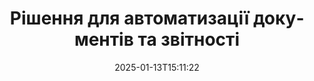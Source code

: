 ---
############################# Static ############################
layout: "family"
date:  2025-01-13T15:11:22
draft: false

product: "Assembly"
product_tag: "assembly"

lang: uk

############################# Head ############################
head_title: "API та онлайн-додатки для складання документів GroupDocs для .NET, Java"
head_description: "Отримайте все-в-одному рішення для автоматизації документів та звітності для додатків .NET та Java. Генеруйте всі поширені документи з настраюваних шаблонів та даних."

############################# Header ############################
title: "Рішення для автоматизації документів та звітності"
description:  |
  Створюйте детальні звіти, використовуючи шаблони та джерела даних за допомогою наших кросплатформних додатків та API.

  Генеруйте звіти в таких форматах, як Word, Excel, презентації та багатьох інших, використовуючи шаблони з гнучким розміткою.

  Заповнюйте діаграми, штрих-коди, таблиці та інші елементи даними з джерел, таких як JSON, XML, CSV тощо.

############################# Supported Platforms ###############################
supported_platforms:
  enable: true
  head_title: "Виберіть свою платформу"
  title: "Платформна незалежність"
  description: "GroupDocs.Assembly сумісний з наступними операційними системами та фреймворками:"
  details_link_title: "Дізнатися більше"

  items:
    # items loop
    - title: ".NET"
      description: GroupDocs.Assembly .NET 
      color: "blue"
      tag: "net"
      link: "/assembly/net/"
      features_link: "https://docs.groupdocs.com/assembly/net/system-requirements/"
      features:
          # features loop
          - rows: "3"
            content: |
                    .NET Framework 2.0 or higher <br> Mono Framework 1.2 or higher
      
          # features loop
          - rows: "4"
            content: |
                    Windows Desktop <br> Windows Server <br> Microsoft Azure <br> Linux
      
          # features loop
          - rows: "3"
            content: |
                    Microsoft Visual Studio <br> Xamarin.Android <br> MonoDevelop
      
          # features loop
          - rows: "1"
            content: |
                    50+ file formats
      

    # items loop
    - title: "Java"
      description: GroupDocs.Assembly Java
      color: "red"
      tag: "java"
      link: "/assembly/java/"
      features_link: "https://docs.groupdocs.com/assembly/java/system-requirements/"
      features:
          # features loop
          - rows: "3"
            content: |
                    Java 7 (1.7) or higher
      
          # features loop
          - rows: "4"
            content: |
                    Windows Desktop <br> Windows Server <br> Linux <br> Mac OS
      
          # features loop
          - rows: "3"
            content: |
                   NetBeans <br> IntelliJ IDEA <br> Eclipse 
      
          # features loop
          - rows: "1"
            content: |
                    50+ file formats

    # items loop
    - title: "Node.js"
      description: GroupDocs.Assembly "Node.js
      color: "green"
      tag: "nodejs-java"
      link: "/assembly/nodejs-java/"
      features_link: "https://docs.groupdocs.com/assembly/nodejs-java/system-requirements/"
      features:
          # features loop
          - rows: "3"
            content: |
                    Node.js 16+ and J2SE 8.0 (1.8)+
      
          # features loop
          - rows: "4"
            content: |
                    Windows <br> Linux <br> Mac OS
      
          # features loop
          - rows: "3"
            content: |
                    Atom <br> Visual Studio Code <br> Будь-який інший текстовий редактор
      
          # features loop
          - rows: "1"
            content: |
                    50+ file formats


############################# Features ###############################
features:
  enable: true
  title: "Ключові особливості GroupDocs.Assembly"
  description: "Це рішення допомагає вам створювати звіти в популярних форматах документів, автоматично заповнених вашими бізнес-даними. Автоматизуйте завдання генерування документів."

  items:
    # items loop
    - icon: "additional"
      title: "Заповнення шаблонів даними"
      content: "Заповнюйте звіти, використовуючи дані з підтримуваних джерел."

    # items loop
    - icon: "manipulate"
      title: "Гнучка розмітка"
      content: "Додавайте дані до документів у настроюваний спосіб."

    # items loop
    - icon: "structure"
      title: "Вбудовані функції документів"
      content: "Відображайте дані, використовуючи таблиці, діаграми та штрих-коди."

    # items loop
    - icon: "merge"
      title: "Всі популярні формати"
      content: "Підтримує всі поширено вживані формати документів."

############################# Code samples ############################
code_samples:
  enable: true
  title: "Генерація добре налаштованих звітів"
  description: "GroupDocs.Assembly приклади коду"
  items:
    # code sample loop
    - title: "Використання згенерованих штрих-кодів"
      content: |
       GroupDocs.Assembly дозволяє вбудовувати розмітку штрих-кодів у шаблонах звітів. Під час створення звіту штрих-код генерується на основі розмітки та наданих даних. Вкажіть шлях до шаблону, що містить текст, об'єкти даних і розмітку. Також вкажіть джерело даних, щоб заповнити штрих-код вмістом.
      samples:
        - language: "C#"
          color: "blue"
          content: |
            ```csharp {style=abap}   
            // Створіть екземпляр класу DocumentAssembler
            DocumentAssembler assembler = new DocumentAssembler();

            //Вкажіть шлях до шаблону
            var tmp_path = "barcode_template.docx";

            //Вкажіть шлях для результату документа
            var res_path = "result.docx";

            //Створіть екземпляр джерела даних
            var data = new DataSourceInfo(DataLayer.GetCustomerData(), "customer");

            //Викличте AssembleDocument, щоб згенерувати звіт
            assembler.AssembleDocument(tmp_path, res_path, data);

            ```
        - language: "Java"
          color: "red"
          content: |
            ```java {style=abap}   
            // Створіть екземпляр класу DocumentAssembler
            DocumentAssembler assembler = new DocumentAssembler();
            
            //Вкажіть шлях до шаблону
            String tmp_path = "barcode_template.docx";

            //Вкажіть шлях для результату документа
            String res_path = "result.docx";

            //Створіть екземпляр джерела даних
            DataSourceInfo data = new DataSourceInfo(new DataStorage(), null);

            // Викличте AssembleDocument, щоб згенерувати звіт
            assembler.assembleDocument(tmp_path, res_path, data);

            ```
        - language: "TypeScript"
          color: "green"
          content: |
            ```javascript {style=abap}   
            const assemblyLib = require('@groupdocs/groupdocs.assembly');

            // Створіть екземпляр класу DocumentAssembler
            const assembler = new assemblyLib.DocumentAssembler();
            
            //Вкажіть шлях до шаблону
            const tmp_path = "barcode_template.docx";

            //Вкажіть шлях для результату документа
            const res_path = "result.docx";

            //Створіть екземпляр джерела даних
            const data = new assemblyLib.DataSourceInfo(new assemblyLib.DataStorage(), null);

            // Викличте AssembleDocument, щоб згенерувати звіт
            assembler.assembleDocument(tmp_path, res_path, data);

            ```


############################# Supported Formats ###############################
formats:
  enable: true
  title: "Підтримує понад 50 форматів файлів"
  description: "GroupDocs.Assembly працює майже з усіма популярними форматами файлів."

############################# Metrics ###############################
metrics:
  enable: true
  title: "Статистика нашого продукту"
  description: "Досліджуйте показники продукту, щоб отримати уявлення про наш прогрес, вплив і зростання."

  items:
    # items loop
    - number: "50+"
      title: "Підтримувані формати"
      content: "Ми підтримуємо понад 50 найбільш використовуваних форматів документів."

    # items loop
    - number: "650k"
      title: "Завантаження NuGet"
      content: "GroupDocs.Assembly для .NET є популярною бібліотекою з понад 650,000 завантажень на NuGet."

    # items loop
    - number: "18k"
      title: "Завантаження Maven"
      content: "Розробники Java завантажили GroupDocs.Assembly на Maven понад 18,000 разів."

    # items loop
    - number: "150+"
      title: "Щасливі клієнти"
      content: "Нашими продуктами користуються окремі розробники та провідні компанії по всьому світу для створення інноваційних рішень."


############################# Customers ###############################
customers:
  enable: true
  title: "Наші щасливі клієнти"
  description: "Бібліотеки GroupDocs використовуються деякими з найвідоміших і шанованих брендів у світі."

  items:
    # items loop
    - title: "BenQ Corporation"
      logo: "benq"
      
    # items loop
    - title: "Nasdaq Stock Market"
      logo: "nasdaq"
      
    # items loop
    - title: "AT&T Inc."
      logo: "att"
      
    # items loop
    - title: "Customer logo AstraZeneca"
      logo: "astrazeneca"
      
    # items loop
    - title: "Central Bank of Argentina"
      logo: "argentinacentralbank"
      
    # items loop
    - title: "Roche Holding AG"
      logo: "roche"
      
    # items loop
    - title: "Capita"
      logo: "capita"
      
    # items loop
    - title: "Axa S.A."
      logo: "axa"
      
    # items loop
    - title: "Instructure Inc."
      logo: "instructure"
      
    # items loop
    - title: "Wipro"
      logo: "wipro"


############################# Actions ###############################
actions:
  enable: true
  title: "Готові почати?"
  description: "Випробуйте функції GroupDocs.Assembly на своїй платформі безкоштовно."

  items:
    # items loop
    - title: ".NET"
      color: "blue"
      link: "/assembly/net/"

    # items loop
    - title: "Java"
      color: "red"
      link: "/assembly/java/"

    # items loop
    - title: "Node.js via Java"
      color: "green"
      link: "/assembly/nodejs-java/"

############################# FAQ ###############################
faq:
  enable: true
  title: "Поширені запитання"
  description: "Перегляньте наші Поширені запитання."

  items:
    # items loop
    - question: "Чи вимагає GroupDocs.Assembly зовнішніх бібліотек для складання документів?"
      answer: "Ні, GroupDocs.Assembly працює незалежно і не вимагає сторонніх бібліотек, таких як Adobe Acrobat або Microsoft Office."

    # items loop
    - question: "Чи можу я протестувати функції GroupDocs.Assembly перед покупкою?"
      answer: "Так, можете! GroupDocs.Assembly пропонує безкоштовний пробний період. Встановіть його та досліджуйте його функції. Версія пробного періоду додає 'позначки пробного періоду' до ваших документів і обробляє лише перші 3 сторінки. Для повного досвіду отримайте безкоштовну 30-денну тимчасову ліцензію для доступу до всіх функцій. Докладнішу інформацію можна знайти в розділі [тимчасова ліцензія](https://purchase.groupdocs.com/temporary-license/)."

    # items loop
    - question: "Які типи ліцензій доступні?"
      answer: "Шукаєте ліцензію GroupDocs.Assembly? Ми пропонуємо різноманітні варіанти, щоб відповідати вашим потребам. Вибирайте на основі розміру вашої команди, місця розгортання (один офіс або дистанційна робота) і або вам потрібно ділитися SDK/API з клієнтами для розподілу. Альтернативно, виберіть ліцензію на використання на місяць із помісячними планами — плати тільки за те, що використовуєш. Знайдіть найкращий варіант для вас у розділі [ціни](https://purchase.groupdocs.com/pricing/assembly/net/)."

############################# Cloud Links ###############################
cloud_links:
  enable: true
  title: "GroupDocs.Assembly Низькокодові API"
  description: "Генеруйте документи за допомогою вашого додатку через наш хмарний REST API."
  
  items:
    # items loop
    - title: "GroupDocs.Assembly Cloud for cURL"
      content: "Використовуйте cURL RESTful API для додавання даних до шаблонів Word, Excel, PowerPoint та багатьох інших."
      icon: "groupdocs_assembly-for-curl"
      link: "https://products.groupdocs.cloud/assembly/curl"

    # items loop
    - title: "GroupDocs.Assembly Cloud for .NET"
      content: "Покращте свої .NET-додатки, генеруючи звіти через Cloud SDK. Відображайте бізнес-дані у вашому нестандартному форматі."
      icon: "groupdocs_assembly-for-net"
      link: "https://products.groupdocs.cloud/assembly/net"

    # items loop
    - title: "GroupDocs.Assembly Cloud for Java"
      content: "GroupDocs.Assembly SDK пропонує різноманітні варіанти для Java-додатків для генерації різних типів документів."
      icon: "groupdocs_assembly-for-java"
      link: "https://products.groupdocs.cloud/assembly/java"

############################# App links ###############################
app_links:
  enable: true
  title: "GroupDocs.Assembly Веб-додатки"
  description: "GroupDocs.Assembly пропонує безкоштовний веб-додаток для створення документів. Ви можете обробляти більше ніж 50 популярних форматів файлів безпосередньо у вашому браузері БЕЗКОШТОВНО."

  items:
    # items loop
    - title: "GroupDocs.Assembly Total"
      content: "Генеруйте звіти у форматах Excel, Word, PowerPoint та багатьох інших безпосередньо з браузера."
      icon: "groupdocs_watermark-app"
      link: "https://products.groupdocs.app/assembly/total"

    # items loop
    - title: "GroupDocs.Assembly Word"
      content: "Створюйте документи Microsoft Word з шаблонів і джерел даних."
      icon: "groupdocs_words-app"
      link: "https://products.groupdocs.app/assembly/docx"

    # items loop
    - title: "GroupDocs.Assembly Excel"
      content: "Завантажте шаблон і джерело даних для безкоштовної генерації звітів Excel."
      icon: "groupdocs_pdf-app"
      link: "https://products.groupdocs.app/assembly/xlsx"


      


---